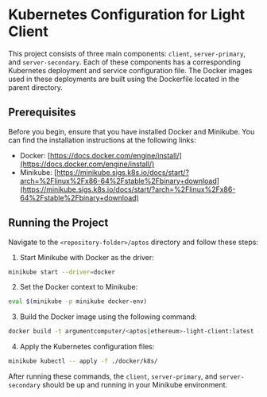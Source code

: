 # Kubernetes Configuration for Light Client

This project consists of three main components: `client`, `server-primary`, and
`server-secondary`. Each of these components has a corresponding Kubernetes deployment and service configuration file. The Docker images used in these deployments are built using the Dockerfile located in the parent directory.

## Prerequisites

Before you begin, ensure that you have installed Docker and Minikube. You can find the installation instructions at the following links:

- Docker: [https://docs.docker.com/engine/install/](https://docs.docker.com/engine/install/)
- Minikube: [https://minikube.sigs.k8s.io/docs/start/?arch=%2Flinux%2Fx86-64%2Fstable%2Fbinary+download](https://minikube.sigs.k8s.io/docs/start/?arch=%2Flinux%2Fx86-64%2Fstable%2Fbinary+download)

## Running the Project

Navigate to the `<repository-folder>/aptos` directory and follow these steps:

1. Start Minikube with Docker as the driver:

```bash
minikube start --driver=docker
```

2. Set the Docker context to Minikube:

```bash
eval $(minikube -p minikube docker-env)
```

3. Build the Docker image using the following command:

```bash
docker build -t argumentcomputer/<aptos|ethereum>-light-client:latest -f ./docker/Dockerfile --build-arg LIGHT_CLIENT=<aptos|ethereum> .
```

4. Apply the Kubernetes configuration files:

```bash
minikube kubectl -- apply -f ./docker/k8s/
```

After running these commands, the `client`, `server-primary`, and
`server-secondary` should be up and running in your Minikube environment.